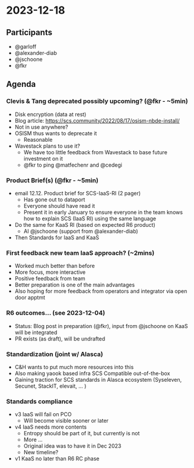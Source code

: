 # 2023-12-18

## Participants
- @garloff
- @alexander-diab
- @jschoone
- @fkr

## Agenda

### Clevis & Tang deprecated possibly upcoming? (@fkr - ~5min)
- Disk encryption (data at rest)
- Blog article: https://scs.community/2022/08/17/osism-nbde-install/
- Not in use anywhere?
- OSISM thus wants to deprecate it
    - Reasonable
- Wavestack plans to use it?
    - We have too little feedback from Wavestack to base future investment on it
    - @fkr to ping @matfechenr and @cedegi

### Product Brief(s) (@fkr - ~5min)
- email 12.12. Product brief for SCS-IaaS-RI (2 pager)
    - Has gone out to dataport
    - Everyone should have read it
    - Present it in early January to ensure everyone in the team knows how to explain SCS (IaaS RI) using the same language
- Do the same for KaaS RI (based on expected R6 product)
    - AI @jschoone (support from @alexander-diab)
- Then Standards for IaaS and KaaS

### First feedback new team IaaS approach? (~2mins)
- Worked much better than before
- More focus, more interactive
- Positive feedback from team
- Better preparation is one of the main advantages
- Also hoping for more feedback from operators and integrator via open door apptmt

### R6 outcomes... (see 2023-12-04)
- Status: Blog post in preparation (@fkr), input from @jschoone on KaaS will be integrated
- PR exists (as draft), will be undrafted

### Standardization (joint w/ Alasca)
- C&H wants to put much more resources into this
- Also making yaook based infra SCS Compatible out-of-the-box
- Gaining traction for SCS standards in Alasca ecosystem (Syseleven, Secunet, StackIT, elevait, ... )

### Standards compliance
- v3 IaaS will fail on PCO
    - Will become visible sooner or later
- v4 IaaS needs more contents
    - Entropy should be part of it, but currently is not
    - More ...
    - Original idea was to have it in Dec 2023
    - New timeline?
- v1 KaaS no later than R6 RC phase
